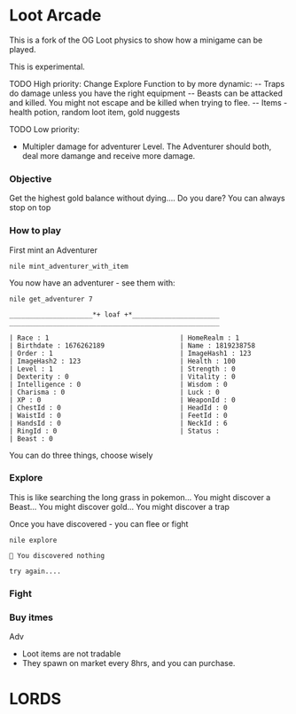 # Loot Arcade

This is a fork of the OG Loot physics to show how a minigame can be played.

This is experimental.

TODO High priority:
Change Explore Function to by more dynamic:
-- Traps do damage unless you have the right equipment
-- Beasts can be attacked and killed. You might not escape and be killed when trying to flee.
-- Items - health potion, random loot item, gold nuggests



TODO Low priority:
- Multipler damage for adventurer Level. The Adventurer should both, deal more damange and receive more damage. 

### Objective

Get the highest gold balance without dying.... Do you dare? You can always stop on top


### How to play

First mint an Adventurer

```
nile mint_adventurer_with_item
```

You now have an adventurer - see them with:

```
nile get_adventurer 7

_____________________*+ loaf +*______________________
_____________________________________________________

| Race : 1                                 | HomeRealm : 1                            
| Birthdate : 1676262189                   | Name : 1819238758                        
| Order : 1                                | ImageHash1 : 123                         
| ImageHash2 : 123                         | Health : 100                             
| Level : 1                                | Strength : 0                             
| Dexterity : 0                            | Vitality : 0                             
| Intelligence : 0                         | Wisdom : 0                               
| Charisma : 0                             | Luck : 0                                 
| XP : 0                                   | WeaponId : 0                             
| ChestId : 0                              | HeadId : 0                               
| WaistId : 0                              | FeetId : 0                               
| HandsId : 0                              | NeckId : 6                               
| RingId : 0                               | Status :  
| Beast : 0
```



You can do three things, choose wisely

### Explore

This is like searching the long grass in pokemon... You might discover a Beast... You might discover gold... You might discover a trap

Once you have discovered - you can flee or fight

```
nile explore

🤔 You discovered nothing

try again....
```

### Fight



### Buy itmes


Adv

- Loot items are not tradable
- They spawn on market every 8hrs, and you can purchase.


# LORDS